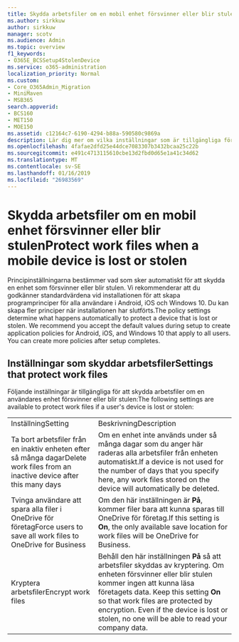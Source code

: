 ```yaml
---
title: Skydda arbetsfiler om en mobil enhet försvinner eller blir stulen
ms.author: sirkkuw
author: sirkkuw
manager: scotv
ms.audience: Admin
ms.topic: overview
f1_keywords:
- O365E_BCSSetup4StolenDevice
ms.service: o365-administration
localization_priority: Normal
ms.custom:
- Core_O365Admin_Migration
- MiniMaven
- MSB365
search.appverid:
- BCS160
- MET150
- MOE150
ms.assetid: c12164c7-6190-4294-b88a-590580c9869a
description: Lär dig mer om vilka inställningar som är tillgängliga för att skydda filerna arbete om en användares enhet blir stulen eller.
ms.openlocfilehash: 4fafae2dfd25e44dce7083307b3432bcaa25c22b
ms.sourcegitcommit: e491c4713115610cbe13d2fbd0d65e1a41c34d62
ms.translationtype: MT
ms.contentlocale: sv-SE
ms.lasthandoff: 01/16/2019
ms.locfileid: "26983569"
---
```

# <a name="protect-work-files-when-a-mobile-device-is-lost-or-stolen"></a><span data-ttu-id="cd30e-103">Skydda arbetsfiler om en mobil enhet försvinner eller blir stulen</span><span class="sxs-lookup"><span data-stu-id="cd30e-103">Protect work files when a mobile device is lost or stolen</span></span>

<span data-ttu-id="cd30e-p101">Principinställningarna bestämmer vad som sker automatiskt för att skydda en enhet som försvinner eller blir stulen. Vi rekommenderar att du godkänner standardvärdena vid installationen för att skapa programprinciper för alla användare i Android, iOS och Windows 10. Du kan skapa fler principer när installationen har slutförts.</span><span class="sxs-lookup"><span data-stu-id="cd30e-p101">The policy settings determine what happens automatically to protect a device that is lost or stolen. We recommend you accept the default values during setup to create application policies for Android, iOS, and Windows 10 that apply to all users. You can create more policies after setup completes.</span></span>
  
## <a name="settings-that-protect-work-files"></a><span data-ttu-id="cd30e-107">Inställningar som skyddar arbetsfiler</span><span class="sxs-lookup"><span data-stu-id="cd30e-107">Settings that protect work files</span></span>

<span data-ttu-id="cd30e-108">Följande inställningar är tillgängliga för att skydda arbetsfiler om en användares enhet försvinner eller blir stulen:</span><span class="sxs-lookup"><span data-stu-id="cd30e-108">The following settings are available to protect work files if a user's device is lost or stolen:</span></span>
  
|||
|:-----|:-----|
|<span data-ttu-id="cd30e-109">Inställning</span><span class="sxs-lookup"><span data-stu-id="cd30e-109">Setting</span></span>  <br/> |<span data-ttu-id="cd30e-110">Beskrivning</span><span class="sxs-lookup"><span data-stu-id="cd30e-110">Description</span></span>  <br/> |
|<span data-ttu-id="cd30e-111">Ta bort arbetsﬁler från en inaktiv enheten efter så många dagar</span><span class="sxs-lookup"><span data-stu-id="cd30e-111">Delete work files from an inactive device after this many days</span></span>  <br/> |<span data-ttu-id="cd30e-112">Om en enhet inte används under så många dagar som du anger här raderas alla arbetsfiler från enheten automatiskt.</span><span class="sxs-lookup"><span data-stu-id="cd30e-112">If a device is not used for the number of days that you specify here, any work files stored on the device will automatically be deleted.</span></span>  <br/> |
|<span data-ttu-id="cd30e-113">Tvinga användare att spara alla filer i OneDrive för företag</span><span class="sxs-lookup"><span data-stu-id="cd30e-113">Force users to save all work files to OneDrive for Business</span></span>  <br/> |<span data-ttu-id="cd30e-114">Om den här inställningen är **På**, kommer filer bara att kunna sparas till OneDrive för företag.</span><span class="sxs-lookup"><span data-stu-id="cd30e-114">If this setting is **On**, the only available save location for work files will be OneDrive for Business.</span></span>  <br/> |
|<span data-ttu-id="cd30e-115">Kryptera arbetsfiler</span><span class="sxs-lookup"><span data-stu-id="cd30e-115">Encrypt work files</span></span>  <br/> |<span data-ttu-id="cd30e-p102">Behåll den här inställningen **På** så att arbetsfiler skyddas av kryptering. Om enheten försvinner eller blir stulen kommer ingen att kunna läsa företagets data.  </span><span class="sxs-lookup"><span data-stu-id="cd30e-p102">Keep this setting **On** so that work files are protected by encryption. Even if the device is lost or stolen, no one will be able to read your company data.  </span></span><br/> |
   

